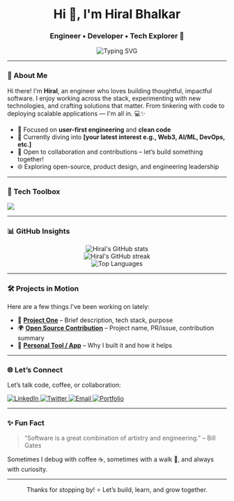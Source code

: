 <h1 align="center">Hi 👋, I'm Hiral Bhalkar</h1>
<h3 align="center">Engineer • Developer • Tech Explorer 🚀</h3>

<p align="center">
  <img src="https://readme-typing-svg.herokuapp.com?font=Fira+Code&weight=500&size=24&pause=1000&color=F76C6C&center=true&vCenter=true&width=435&lines=Code.+Create.+Collaborate.;Engineer+with+a+builder's+mindset.;Let's+make+something+awesome+together!" alt="Typing SVG" />
</p>

---

### 🚀 About Me

Hi there! I'm **Hiral**, an engineer who loves building thoughtful, impactful software. I enjoy working across the stack, experimenting with new technologies, and crafting solutions that matter. From tinkering with code to deploying scalable applications — I'm all in. 💻✨

- 🎯 Focused on **user-first engineering** and **clean code**
- 🌱 Currently diving into **[your latest interest e.g., Web3, AI/ML, DevOps, etc.]**
- 🤝 Open to collaboration and contributions – let’s build something together!
- 🌐 Exploring open-source, product design, and engineering leadership

---

### 🧰 Tech Toolbox

<p>
  <img src="https://skillicons.dev/icons?i=js,ts,react,nextjs,nodejs,python,java,html,css,tailwind,docker,mysql,mongodb,git,github,figma,vscode" />
</p>

---

### 📊 GitHub Insights

<p align="center">
  <img src="https://github-readme-stats.vercel.app/api?username=hiralbhalkar&show_icons=true&theme=tokyonight&hide_border=true" alt="Hiral's GitHub stats" />
  <br />
  <img src="https://github-readme-streak-stats.herokuapp.com/?user=hiralbhalkar&theme=tokyonight&hide_border=true" alt="Hiral's GitHub streak" />
  <br />
  <img src="https://github-readme-stats.vercel.app/api/top-langs/?username=hiralbhalkar&layout=compact&theme=tokyonight&hide_border=true" alt="Top Languages" />
</p>

---

### 🛠️ Projects in Motion

Here are a few things I've been working on lately:

- 🔧 **[Project One](#)** – Brief description, tech stack, purpose
- 🌍 **[Open Source Contribution](#)** – Project name, PR/issue, contribution summary
- 📱 **[Personal Tool / App](#)** – Why I built it and how it helps

---

### 🌐 Let’s Connect

Let’s talk code, coffee, or collaboration:

<p>
  <a href="https://linkedin.com/in/hiralbhalkar" target="_blank">
    <img alt="LinkedIn" src="https://img.shields.io/badge/LinkedIn-blue?style=for-the-badge&logo=linkedin&logoColor=white" />
  </a>
  <a href="https://twitter.com/hiralbhalkar" target="_blank">
    <img alt="Twitter" src="https://img.shields.io/badge/Twitter-1DA1F2?style=for-the-badge&logo=twitter&logoColor=white" />
  </a>
  <a href="mailto:hiralbhalkar@email.com" target="_blank">
    <img alt="Email" src="https://img.shields.io/badge/Email-D14836?style=for-the-badge&logo=gmail&logoColor=white" />
  </a>
  <a href="https://hiralbhalkar.dev" target="_blank">
    <img alt="Portfolio" src="https://img.shields.io/badge/Portfolio-000000?style=for-the-badge&logo=firefox&logoColor=white" />
  </a>
</p>

---

### ✨ Fun Fact

> “Software is a great combination of artistry and engineering.” – Bill Gates

Sometimes I debug with coffee ☕, sometimes with a walk 🌳, and always with curiosity.

---

<p align="center">Thanks for stopping by! ⭐️ Let’s build, learn, and grow together.</p>
